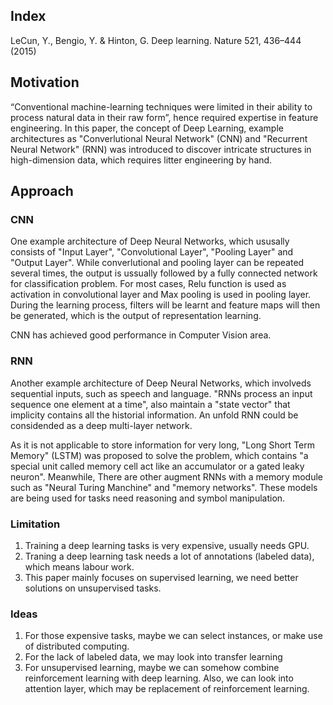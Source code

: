 ## Index
LeCun, Y., Bengio, Y. & Hinton, G. Deep learning. Nature 521, 436–444 (2015)

## Motivation
“Conventional machine-learning techniques were limited in their ability to process natural data in their raw form”, hence required expertise in feature engineering. In this paper, the concept of Deep Learning, example architectures as "Converlutional Neural Network" (CNN) and "Recurrent Neural Network" (RNN) was introduced to discover intricate structures in high-dimension data, which requires litter engineering by hand.

## Approach
### CNN
One example architecture of Deep Neural Networks, which ususally consists of "Input Layer", "Convolutional Layer", "Pooling Layer" and "Output Layer". While converlutional and pooling layer can be repeated several times, the output is ussually followed by a fully connected network for classification problem. For most cases, Relu function is used as activation in convolutional layer and Max pooling is used in pooling layer. During the learning process, filters will be learnt and feature maps will then be generated, which is the output of representation learning.

CNN has achieved good performance in Computer Vision area.

### RNN
Another example architecture of Deep Neural Networks, which involveds sequential inputs, such as speech and language. "RNNs process an input sequence one element at a time", also maintain a "state vector" that implicity contains all the historial information. An unfold RNN could be considended as a deep multi-layer network.

As it is not applicable to store information for very long, "Long Short Term Memory" (LSTM) was proposed to solve the problem, which contains "a special unit called memory cell act like an accumulator or a gated leaky neuron". Meanwhile, There are other augment RNNs with a memory module such as "Neural Turing Manchine" and "memory networks". These models are being used for tasks need reasoning and symbol manipulation.

### Limitation
1. Training a deep learning tasks is very expensive, usually needs GPU. 
2. Traning a deep learning task needs a lot of annotations (labeled data), which means labour work.
3. This paper mainly focuses on supervised learning, we need better solutions on unsupervised tasks.

### Ideas
1. For those expensive tasks, maybe we can select instances, or make use of distributed computing.
2. For the lack of labeled data, we may look into transfer learning
3. For unsupervised learning, maybe we can somehow combine reinforcement learning with deep learning. Also, we can look into attention layer, which may be replacement of reinforcement learning.
